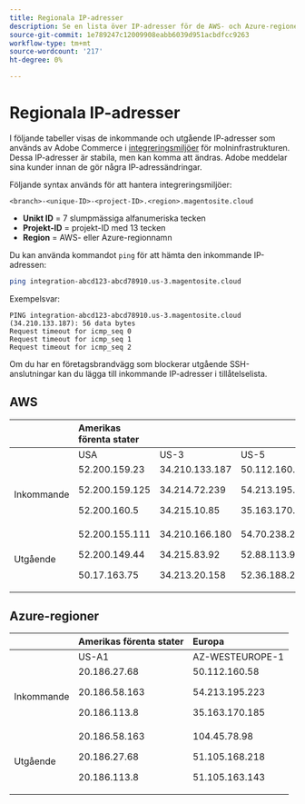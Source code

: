 ```yaml
---
title: Regionala IP-adresser
description: Se en lista över IP-adresser för de AWS- och Azure-regioner som används av Adobe Commerce i molninfrastruktur för integreringsmiljöer.
source-git-commit: 1e789247c12009908eabb6039d951acbdfcc9263
workflow-type: tm+mt
source-wordcount: '217'
ht-degree: 0%

---
```


# Regionala IP-adresser

I följande tabeller visas de inkommande och utgående IP-adresser som används av Adobe Commerce i [integreringsmiljöer](../architecture/pro-architecture.md#integration-environment) för molninfrastrukturen. Dessa IP-adresser är stabila, men kan komma att ändras. Adobe meddelar sina kunder innan de gör några IP-adressändringar.

Följande syntax används för att hantera integreringsmiljöer:

```text
<branch>-<unique-ID>-<project-ID>.<region>.magentosite.cloud
```

- **Unikt ID** = 7 slumpmässiga alfanumeriska tecken
- **Projekt-ID** = projekt-ID med 13 tecken
- **Region** = AWS- eller Azure-regionnamn

Du kan använda kommandot `ping` för att hämta den inkommande IP-adressen:

```bash
ping integration-abcd123-abcd78910.us-3.magentosite.cloud
```

Exempelsvar:

```console
PING integration-abcd123-abcd78910.us-3.magentosite.cloud (34.210.133.187): 56 data bytes
Request timeout for icmp_seq 0
Request timeout for icmp_seq 1
Request timeout for icmp_seq 2
```

Om du har en företagsbrandvägg som blockerar utgående SSH-anslutningar kan du lägga till inkommande IP-adresser i tillåtelselista.

## AWS

|     | Amerikas förenta stater |       |      | Europa |      |      |      | Asien-Stillahavsområdet |
| --- | :------------ | :---- | :--- | :----- | :--- | :--- | :--- | :----------- |
|     | USA | US-3 | US-5 | EU | EU-3 | EU-5 | EU-6 | AP-3 |
| Inkommande | <!--US-->52.200.159.23<p>52.200.159.125<p>52.200.160.5 | <!--US-3-->34.210.133.187<p>34.214.72.239<p>34.215.10.85 | <!--US-5-->50.112.160.58<p>54.213.195.223<p>35.163.170.185 | <!--EU-->52.209.44.44<p>52.209.23.96<p>52.51.117.101 | <!--EU-3-->34.240.75.192<p>34.251.110.37<p>52.19.113.35 | <!--EU-5-->35.157.81.88<p>3.122.198.131<p>2010-05-02 | <!--EU-6-->35.181.23.47<p>35.181.24.165<p>35.180.237.48 | <!--AP-3-->52.65.39.201<p>52.65.10.202<p>52.65.30.37 |
| Utgående | <!--US-->52.200.155.111<p>52.200.149.44<p>50.17.163.75 | <!--US-3-->34.210.166.180<p>34.215.83.92<p>34.213.20.158 | <!--US-5-->54.70.238.217<p>52.88.113.98<p>52.36.188.230 | <!--EU-->52.51.163.159<p>52.209.44.60<p>52.208.156.247 | <!--EU-3-->34.240.57.142<p>52.16.140.48<p>52.209.134.55 | <!--EU-5-->3.121.163.221<p>3.121.79.229<p>18.197.3.230 | <!--EU-6-->52.47.155.26<p>35.181.0.157<p>35.181.12.15 | <!--AP-3-->52.65.143.178<p>13.54.80.197<p>52.62.224.4 |

## Azure-regioner

|          | Amerikas förenta stater | Europa |
| -------- | :-------------- | :-------------- |
|          | US-A1 | AZ-WESTEUROPE-1 |
| Inkommande | <!--US-A1--> 20.186.27.68<p>20.186.58.163<p>20.186.113.8 | <!--AZ-W-1-->50.112.160.58<p>54.213.195.223<p>35.163.170.185 |
| Utgående | <!--US-A1-->20.186.58.163<p>20.186.27.68<p>20.186.113.8 | <!--AZ-W-1-->104.45.78.98<p>51.105.168.218<p>51.105.163.143 |
